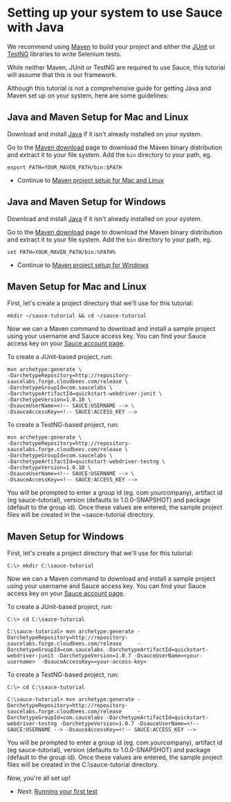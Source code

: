 Setting up your system to use Sauce with Java
=====

We recommend using [Maven](http://maven.apache.org) to build your project and either the [JUnit](http://www.junit.org) or [TestNG](http://www.testng.org) libraries to write Selenium tests. 

While neither Maven, JUnit or TestNG are required
to use Sauce, this tutorial will assume that this is our framework.

Although this tutorial is not a comprehensive guide for getting Java and Maven set up on
your system, here are some guidelines:

<!-- SAUCE:BEGIN_PLATFORM:MAC|LINUX -->
Java and Maven Setup for Mac and Linux
---

Download and install [Java](http://www.java.com/en/download/index.jsp) if it isn't already installed on your system.

Go to the [Maven download](http://maven.apache.org/download.html) page to download the Maven binary distribution and extract it to your file system.  Add the `bin` directory to your path, eg.

	export PATH=YOUR_MAVEN_PATH/bin:$PATH

* Continue to [Maven project setup for Mac and Linux](#maven_mac)
<!-- SAUCE:END_PLATFORM -->

<!-- SAUCE:BEGIN_PLATFORM:WIN -->
Java and Maven Setup for Windows
---

Download and install [Java](http://www.java.com/en/download/index.jsp) if it isn't already installed on your system.

Go to the [Maven download](http://maven.apache.org/download.html) page to download the Maven binary distribution and extract it to your file system.  Add the `bin` directory to your path, eg.

	set PATH=YOUR_MAVEN_PATH/bin:%PATH%

* Continue to [Maven project setup for Windows](#maven_win)
<!-- SAUCE:END_PLATFORM -->

<!-- SAUCE:BEGIN_PLATFORM:MAC|LINUX -->
<a id="maven_mac"></a><a id="maven_linux"></a>Maven Setup for Mac and Linux
---
First, let's create a project directory that we'll use for this tutorial:

    mkdir ~/sauce-tutorial && cd ~/sauce-tutorial

Now we can a Maven command to download and install a sample project using your username and Sauce access key. You can
find your Sauce access key on your [Sauce account page](https://saucelabs.com/account).

<!-- SAUCE:LOGIN -->

To create a JUnit-based project, run:

	mvn archetype:generate \
	-DarchetypeRepository=http://repository-saucelabs.forge.cloudbees.com/release \
	-DarchetypeGroupId=com.saucelabs \
	-DarchetypeArtifactId=quickstart-webdriver-junit \
	-DarchetypeVersion=1.0.10 \
	-DsauceUserName=<!-- SAUCE:USERNAME --> \
	-DsauceAccessKey=<!-- SAUCE:ACCESS_KEY -->

To create a TestNG-based project, run:
	
	mvn archetype:generate \
	-DarchetypeRepository=http://repository-saucelabs.forge.cloudbees.com/release \
	-DarchetypeGroupId=com.saucelabs \
	-DarchetypeArtifactId=quickstart-webdriver-testng \
	-DarchetypeVersion=1.0.10 \
	-DsauceUserName=<!-- SAUCE:USERNAME --> \
	-DsauceAccessKey=<!-- SAUCE:ACCESS_KEY -->

You will be prompted to enter a group id (eg. com.yourcompany), artifact id (eg sauce-tutorial), version (defaults to 1.0.0-SNAPSHOT) and package (default to the group id).  Once these values are entered, the sample project files will be created in the ~sauce-tutorial directory.

<!-- SAUCE:END_PLATFORM -->

<!-- SAUCE:BEGIN_PLATFORM:WIN -->
<a id="maven_win"></a>Maven Setup for Windows
---
First, let's create a project directory that we'll use for this tutorial:

    C:\> mkdir C:\sauce-tutorial

Now we can a Maven command to download and install a sample project using your username and Sauce access key. You can
find your Sauce access key on your [Sauce account page](https://saucelabs.com/account).

To create a JUnit-based project, run:

	C:\> cd C:\sauce-tutorial

	C:\sauce-tutorial> mvn archetype:generate -DarchetypeRepository=http://repository-saucelabs.forge.cloudbees.com/release 	-DarchetypeGroupId=com.saucelabs -DarchetypeArtifactId=quickstart-webdriver-junit -DarchetypeVersion=1.0.7 -DsauceUserName=<your-username> 	-DsauceAccessKey=<your-access-key>

To create a TestNG-based project, run:
	
	C:\> cd C:\sauce-tutorial

	C:\sauce-tutorial> mvn archetype:generate -DarchetypeRepository=http://repository-saucelabs.forge.cloudbees.com/release 	-DarchetypeGroupId=com.saucelabs -DarchetypeArtifactId=quickstart-webdriver-testng -DarchetypeVersion=1.0.7	-DsauceUserName=<!-- SAUCE:USERNAME -->	-DsauceAccessKey=<!-- SAUCE:ACCESS_KEY -->

You will be prompted to enter a group id (eg. com.yourcompany), artifact id (eg sauce-tutorial), version (defaults to 1.0.0-SNAPSHOT) and package (default to the group id).  Once these values are entered, the sample project files will be created in the C:\sauce-tutorial directory.

<!-- SAUCE:END_PLATFORM -->

Now, you're all set up!

* _Next_: [Running your first test](##03-First-Test.md##)